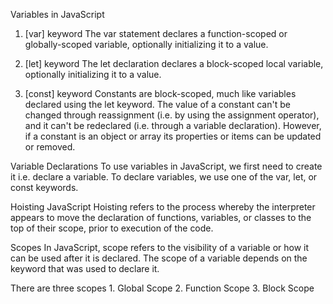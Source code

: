 Variables in JavaScript

1. [var] keyword
    The var statement declares a function-scoped or globally-scoped variable, optionally initializing it to a value.

2. [let] keyword
    The let declaration declares a block-scoped local variable, optionally initializing it to a value.

3. [const] keyword
    Constants are block-scoped, much like variables declared using the let keyword. The value of a constant can't be changed through reassignment (i.e. by using the assignment operator), and it can't be redeclared (i.e. through a variable declaration). However, if a constant is an object or array its properties or items can be updated or removed.

Variable Declarations
To use variables in JavaScript, we first need to create it i.e. declare a variable. To declare variables, we use one of the var, let, or const keywords.

Hoisting
JavaScript Hoisting refers to the process whereby the interpreter appears to move the declaration of functions, variables, or classes to the top of their scope, prior to execution of the code.

Scopes
In JavaScript, scope refers to the visibility of a variable or how it can be used after it is declared. The scope of a variable depends on the keyword that was used to declare it.

There are three scopes 
    1. Global Scope
    2. Function Scope
    3. Block Scope